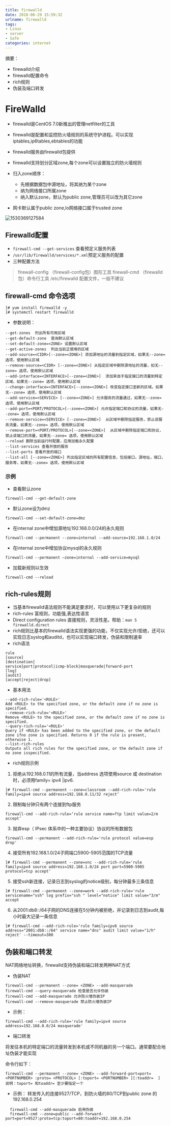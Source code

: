 ```yaml
---
title: firewalld
date: 2018-06-29 15:59:32
urlname: firewalld
tags: 
- Linux
- server
- Safe
categories: internet
---
```

摘要：

- firewalld介绍
- firewalld配置命令
- rich规则
- 伪装及端口转发

# FireWalld

- firewalld是CentOS 7.0新推出的管理netfilter的工具
- firewalld是配置和监控防火墙规则的系统守护进程。可以实现iptables,ip6tables,ebtables的功能

- firewalld服务由firewalld包提供
- firewalld支持划分区域zone,每个zone可以设置独立的防火墙规则
- 归入zone顺序：
  - 先根据数据包中源地址，将其纳为某个zone
  - 纳为网络接口所属zone
  - 纳入默认zone，默认为public zone,管理员可以改为其它zone
- 网卡默认属于public zone,lo网络接口属于trusted zone

![1530369127584](http://pic.fenghong.tech/1530369127584.png)

## Firewalld配置

- `firewall-cmd --get-services` 查看预定义服务列表
- `/usr/lib/firewalld/services/*.xml`预定义服务的配置
- 三种配置方法

> firewall-config （firewall-config包）图形工具
> firewall-cmd （firewalld包）命令行工具
> /etc/firewalld 配置文件，一般不建议

## firewall-cmd 命令选项

```
]# yum install firewalld -y
]# systemctl restart firewalld
```

- 参数说明：

```
--get-zones  列出所有可用区域
--get-default-zone  查询默认区域
--set-default-zone=<ZONE> 设置默认区域
--get-active-zones  列出当前正使用的区域
--add-source=<CIDR>[--zone=<ZONE>] 添加源地址的流量到指定区域，如果无--zone= 选项，使用默认区域
--remove-source=<CIDR> [--zone=<ZONE>] 从指定区域中删除源地址的流量，如无--zone= 选项，使用默认区域
--add-interface=<INTERFACE>[--zone=<ZONE>]  添加来自于指定接口的流量到特定区域，如果无--zone= 选项，使用默认区域
--change-interface=<INTERFACE>[--zone=<ZONE>] 改变指定接口至新的区域，如果无--zone= 选项，使用默认区域
--add-service=<SERVICE> [--zone=<ZONE>] 允许服务的流量通过，如果无--zone= 选项，使用默认区域
--add-port=<PORT/PROTOCOL>[--zone=<ZONE>] 允许指定端口和协议的流量，如果无--zone= 选项，使用默认区域
--remove-service=<SERVICE> [--zone=<ZONE>]  从区域中删除指定服务，禁止该服务流量，如果无--zone= 选项，使用默认区域
--remove-port=<PORT/PROTOCOL>[--zone=<ZONE>]  从区域中删除指定端口和协议，禁止该端口的流量，如果无--zone= 选项，使用默认区域
--reload 删除当前运行时配置，应用加载永久配置
--list-services 查看开放的服务
--list-ports 查看开放的端口
--list-all [--zone=<ZONE>] 列出指定区域的所有配置信息，包括接口，源地址，端口，服务等，如果无--zone= 选项，使用默认区域
```
### 示例

- 查看默认zone
```
firewall-cmd --get-default-zone
```
- 默认zone设为dmz
```
firewall-cmd --set-default-zone=dmz
```
- 在internal zone中增加源地址192.168.0.0/24的永久规则
```
firewall-cmd --permanent --zone=internal --add-source=192.168.1.0/24
```
- 在internal zone中增加协议mysql的永久规则
```
firewall-cmd --permanent –zone=internal --add-service=mysql
```
- 加载新规则以生效
```
firewall-cmd --reload
```
## rich-rules规则

- 当基本firewalld语法规则不能满足要求时，可以使用以下更复杂的规则
- rich-rules 富规则，功能强,表达性语言
- Direct configuration rules 直接规则，灵活性差。帮助：`man 5 firewalld.direct`
- rich规则比基本的firewalld语法实现更强的功能，不仅实现允许/拒绝，还可以实现日志syslog和auditd，也可以实现端口转发，伪装和限制速率
- rich语法

```
rule
[source]
[destination]
service|port|protocol|icmp-block|masquerade|forward-port
[log]
[audit]
[accept|reject|drop]
```

- 基本用法
```
--add-rich-rule='<RULE>'  
Add <RULE> to the specified zone, or the default zone if no zone is specified.
--remove-rich-rule='<RULE>'  
Remove <RULE> to the specified zone, or the default zone if no zone is specified.
--query-rich-rule='<RULE>'  
Query if <RULE> has been added to the specified zone, or the default zone ifno zone is specified. Returns 0 if the rule is present, otherwise 1. 
--list-rich-rules  
Outputs all rich rules for the specified zone, or the default zone if no zone isspecified.
```
- rich规则示例

1. 拒绝从192.168.0.11的所有流量，当address 选项使用source 或 destination时，必须用family= ipv4 |ipv6.
```
]# firewall-cmd --permanent --zone=classroom --add-rich-rule='rule family=ipv4 source address=192.168.0.11/32 reject‘
```
2. 限制每分钟只有两个连接到ftp服务
```
firewall-cmd --add-rich-rule=‘rule service name=ftp limit value=2/m accept’
```
3. 抛弃esp（ IPsec 体系中的一种主要协议）协议的所有数据包
```
firewall-cmd --permanent --add-rich-rule='rule protocol value=esp drop'
```
4. 接受所有192.168.1.0/24子网端口5900-5905范围的TCP流量
```
]# firewall-cmd --permanent --zone=vnc --add-rich-rule='rule family=ipv4 source address=192.168.1.0/24 port port=5900-5905 protocol=tcp accept'
```
5. 接受ssh新连接，记录日志到syslog的notice级别，每分钟最多三条信息
```
]# firewall-cmd --permanent --zone=work --add-rich-rule='rule servicename="ssh" log prefix="ssh " level="notice" limit value="3/m" accept
```
6. 从2001:db8::/64子网的DNS连接在5分钟内被拒绝，并记录到日志到audit,每小时最大记录一条信息
```
]# firewall-cmd --add-rich-rule='rule family=ipv6 source address="2001:db8::/64" service name="dns" audit limit value="1/h" reject' --timeout=300
```
## 伪装和端口转发

NAT网络地址转换，firewalld支持伪装和端口转发两种NAT方式

- 伪装NAT

```
firewall-cmd --permanent --zone= <ZONE> --add-masquerade
firewall-cmd --query-masquerade 检查是否允许伪装
firewall-cmd --add-masquerade 允许防火墙伪装IP
firewall-cmd --remove-masquerade 禁止防火墙伪装IP
```

- 示例：

```
firewall-cmd --add-rich-rule='rule family=ipv4 source address=192.168.0.0/24 masquerade'
```

- 端口转发

将发往本机的特定端口的流量转发到本机或不同机器的另一个端口。通常要配合地址伪装才能实现

命令行如下：

```
firewall-cmd --permanent --zone= <ZONE> --add-forward-port=port= <PORTNUMBER> :proto= <PROTOCOL> [:toport= <PORTNUMBER> ][:toaddr=  ]
说明：toport= 和toaddr= 至少要指定一个
```
- 示例：
  转发传入的连接9527/TCP，到防火墙的80/TCP到public zone 的192.168.0.254
```
  firewall-cmd --add-masquerade 启用伪装
  firewall-cmd --zone=public --add-forward-port=port=9527:proto=tcp:toport=80:toaddr=192.168.0.254
```
